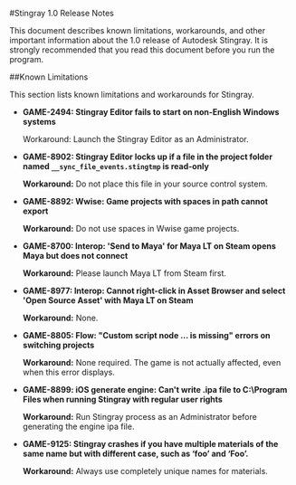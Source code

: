 ﻿#Stingray 1.0 Release Notes

This document describes known limitations, workarounds, and other important information about  the 1.0 release of Autodesk Stingray. It is strongly recommended that you read this document before you run the program.

##Known Limitations

This section lists known limitations and workarounds for Stingray.

- **GAME-2494: Stingray Editor fails to start on non-English Windows systems**

	Workaround: Launch the Stingray Editor as an Administrator.

- **GAME-8902: Stingray Editor locks up if a file in the project folder named `__sync_file_events.stingtmp` is read-only**

	**Workaround:** Do not place this file in your source control system.

- **GAME-8892: Wwise: Game projects with spaces in path cannot export**

	**Workaround:** Do not use spaces in Wwise game projects.

- **GAME-8700: Interop: 'Send to Maya' for Maya LT on Steam opens Maya but does not connect**

	**Workaround:** Please launch Maya LT from Steam first.

- **GAME-8977: Interop: Cannot right-click in Asset Browser and select 'Open Source Asset' with Maya LT on Steam**

	**Workaround:** None.

- **GAME-8805: Flow: "Custom script node ... is missing" errors on switching projects**

	**Workaround:** None required. The game is not actually affected, even when this error displays.

- **GAME-8899: iOS generate engine: Can't write .ipa file to C:\Program Files when running Stingray with regular user rights**

	**Workaround:** Run Stingray process as an Administrator before generating the engine ipa file.

- **GAME-9125: Stingray crashes if you have multiple materials of the same name but with different case, such as ‘foo’ and ‘Foo’.**

	**Workaround:** Always use completely unique names for materials.

